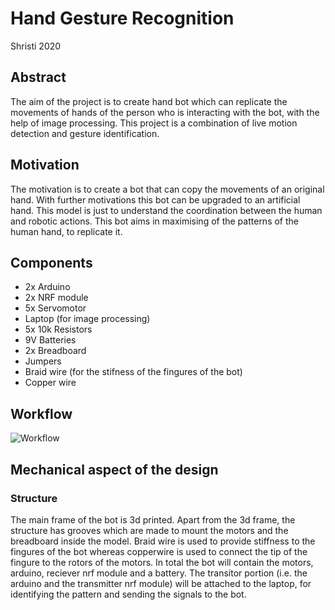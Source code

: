 # Hand Gesture Recognition
   Shristi 2020

## Abstract
   
   The aim of the project is to create hand bot which can replicate the movements of hands of the person who is interacting with the bot, with the help of image processing. This project is a combination of live motion detection and gesture identification.
   

## Motivation 
   The motivation is to create a bot that can copy the movements of an original hand. With further motivations this bot can be upgraded to an artificial hand. This model is just to understand the coordination between the human and robotic actions. This bot aims in maximising of the patterns of the human hand, to replicate it. 

## Components
   
   - 2x Arduino 
   - 2x NRF module
   - 5x Servomotor
   - Laptop (for image processing)
   - 5x 10k Resistors
   - 9V Batteries
   - 2x Breadboard
   - Jumpers
   - Braid wire (for the stifness of the  fingures of the bot)
   - Copper wire

## Workflow
![Workflow](https://static-01.hindawi.com/articles/tswj/volume-2014/267872/figures/267872.fig.001.jpg)

## Mechanical aspect of the design
### Structure
   The main frame of the bot is 3d printed. Apart from the 3d frame, the structure has grooves which are made to mount the motors and the breadboard inside the model. Braid wire is used to provide stiffness to the fingures of the bot whereas copperwire is used to connect the tip of the fingure to the rotors of the motors. In total the bot will contain the motors, arduino, reciever nrf module and a battery. The transitor portion (i.e. the arduino and the transmitter nrf module) will be attached to the laptop, for identifying the pattern and sending the signals to the bot.
